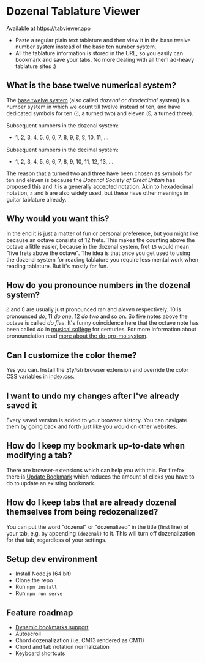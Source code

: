 Dozenal Tablature Viewer
========================

Available at https://tabviewer.app

- Paste a regular plain text tablature and then view it in the base twelve number system instead of the base ten number system.
- All the tablature information is stored in the URL, so you easily can bookmark and save your tabs. No more dealing with all them ad-heavy tablature sites :)

## What is the base twelve numerical system?
The [base twelve system](https://en.wikipedia.org/wiki/Duodecimal) (also called *dozenal* or *duodecimal* system) is a number system in which we count till twelve instead of ten, and have dedicated symbols for ten (↊, a turned two) and eleven (↋, a turned three).

Subsequent numbers in the dozenal system: 
- 1, 2, 3, 4, 5, 6, 6, 7, 8, 9, ↊, ↋, 10, 11, ...

Subsequent numbers in the decimal system: 
- 1, 2, 3, 4, 5, 6, 6, 7, 8, 9, 10, 11, 12, 13, ...

The reason that a turned two and three have been chosen as symbols for ten and eleven is because the _Dozenal Society of Great Britain_ has proposed this and it is a generally accepted notation.
Akin to hexadecimal notation, `a` and `b` are also widely used, but these have other meanings in guitar tablature already.

## Why would you want this?
In the end it is just a matter of fun or personal preference, but you might like because an octave consists of 12 frets.
This makes the counting above the octave a little easier, because in the dozenal system, fret `15` would mean "five frets above the octave".
The idea is that once you get used to using the dozenal system for reading tablature you require less mental work when reading tablature.
But it's mostly for fun.

## How do you pronounce numbers in the dozenal system?
↊ and ↋ are usually just pronounced *ten* and *eleven* respectively.
10 is pronounced *do*, 11 *do one*, 12 *do two* and so on.
So five notes above the octave is called *do five*.
It's funny coincidence here that the octave note has been called *do* in [musical solfège](https://en.wikipedia.org/wiki/Solf%C3%A8ge) for centuries.
For more information about pronounciation read [more about the do-gro-mo system](https://en.wikipedia.org/wiki/Duodecimal#Do-gro-mo_system).

## Can I customize the color theme?
Yes you can. Install the *Stylish* browser extension and override the color CSS variables in [index.css](https://github.com/tablature-viewer/tablature-viewer.github.io/blob/main/res/index.css).

## I want to undo my changes after I've already saved it
Every saved version is added to your browser history.
You can navigate them by going back and forth just like you would on other websites.

## How do I keep my bookmark up-to-date when modifying a tab?
There are browser-extensions which can help you with this.
For firefox there is [Update Bookmark](https://addons.mozilla.org/en-US/firefox/addon/replace-bookmark/) which reduces the amount of clicks you have to do to update an existing bookmark.

## How do I keep tabs that are already dozenal themselves from being redozenalized?
You can put the word "dozenal" or "dozenalized" in the title (first line) of your tab, e.g. by appending `(dozenal)` to it.
This will turn off dozenalization for that tab, regardless of your settings.

## Setup dev environment
- Install Node.js (64 bit)
- Clone the repo
- Run `npm install`
- Run `npm run serve`

## Feature roadmap
- [Dynamic bookmarks support](https://github.com/DaniloNovakovic/chrome-dynamic-bookmarks/issues/63)
- Autoscroll
- Chord dozenalization (i.e. CM13 rendered as CM11)
- Chord and tab notation normalization
- Keyboard shortcuts
